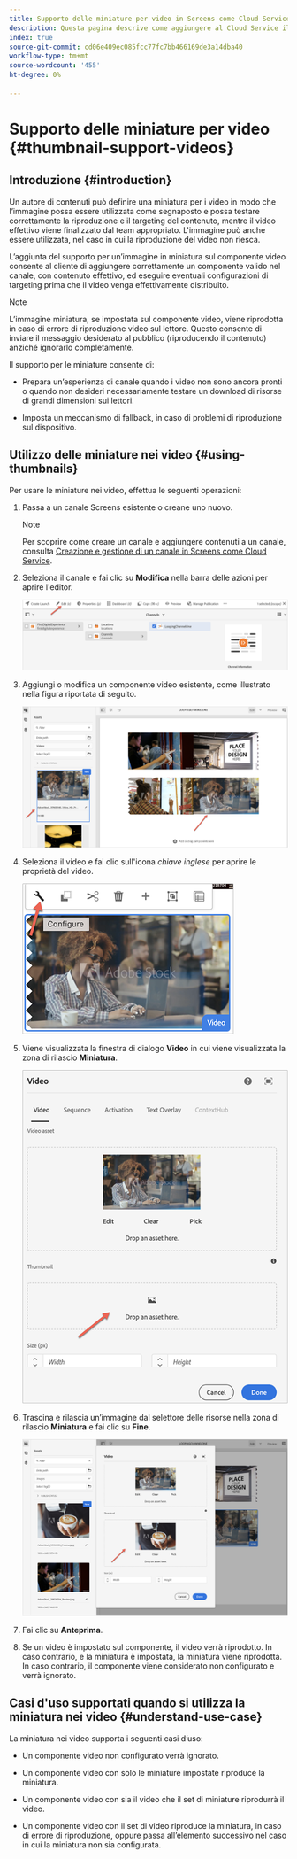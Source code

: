 ```yaml
---
title: Supporto delle miniature per video in Screens come Cloud Service
description: Questa pagina descrive come aggiungere al Cloud Service il supporto per le miniature per i video in Screens.
index: true
source-git-commit: cd06e409ec085fcc77fc7bb466169de3a14dba40
workflow-type: tm+mt
source-wordcount: '455'
ht-degree: 0%

---
```



# Supporto delle miniature per video {#thumbnail-support-videos}

## Introduzione {#introduction}

Un autore di contenuti può definire una miniatura per i video in modo che l’immagine possa essere utilizzata come segnaposto e possa testare correttamente la riproduzione e il targeting del contenuto, mentre il video effettivo viene finalizzato dal team appropriato. L&#39;immagine può anche essere utilizzata, nel caso in cui la riproduzione del video non riesca.

L’aggiunta del supporto per un’immagine in miniatura sul componente video consente al cliente di aggiungere correttamente un componente valido nel canale, con contenuto effettivo, ed eseguire eventuali configurazioni di targeting prima che il video venga effettivamente distribuito.

>[!NOTE]
>L’immagine miniatura, se impostata sul componente video, viene riprodotta in caso di errore di riproduzione video sul lettore. Questo consente di inviare il messaggio desiderato al pubblico (riproducendo il contenuto) anziché ignorarlo completamente.

Il supporto per le miniature consente di:

* Prepara un’esperienza di canale quando i video non sono ancora pronti o quando non desideri necessariamente testare un download di risorse di grandi dimensioni sui lettori.

* Imposta un meccanismo di fallback, in caso di problemi di riproduzione sul dispositivo.

## Utilizzo delle miniature nei video {#using-thumbnails}

Per usare le miniature nei video, effettua le seguenti operazioni:

1. Passa a un canale Screens esistente o creane uno nuovo.

   >[!NOTE]
   >Per scoprire come creare un canale e aggiungere contenuti a un canale, consulta [Creazione e gestione di un canale in Screens come Cloud Service](https://experienceleague.adobe.com/docs/experience-manager-cloud-service/screens-as-cloud-service/create-content/creating-channels-screens-cloud.html?lang=en).

1. Seleziona il canale e fai clic su **Modifica** nella barra delle azioni per aprire l&#39;editor.

   ![](/help/screens-cloud/using-core-product-features/assets/thumbnail-1.png)

1. Aggiungi o modifica un componente video esistente, come illustrato nella figura riportata di seguito.

   ![](/help/screens-cloud/using-core-product-features/assets/thumbnail-2.png)

1. Seleziona il video e fai clic sull&#39;icona *chiave inglese* per aprire le proprietà del video.

   ![](/help/screens-cloud/using-core-product-features/assets/thumbnail-3.png)

1. Viene visualizzata la finestra di dialogo **Video** in cui viene visualizzata la zona di rilascio **Miniatura**.

   ![](/help/screens-cloud/using-core-product-features/assets/thumbnail-4.png)

1. Trascina e rilascia un’immagine dal selettore delle risorse nella zona di rilascio **Miniatura** e fai clic su **Fine**.

   ![](/help/screens-cloud/using-core-product-features/assets/thumbnail-5.png)

1. Fai clic su **Anteprima**.

1. Se un video è impostato sul componente, il video verrà riprodotto. In caso contrario, e la miniatura è impostata, la miniatura viene riprodotta. In caso contrario, il componente viene considerato non configurato e verrà ignorato.

## Casi d&#39;uso supportati quando si utilizza la miniatura nei video {#understand-use-case}

La miniatura nei video supporta i seguenti casi d’uso:

* Un componente video non configurato verrà ignorato.

* Un componente video con solo le miniature impostate riproduce la miniatura.

* Un componente video con sia il video che il set di miniature riprodurrà il video.

* Un componente video con il set di video riproduce la miniatura, in caso di errore di riproduzione, oppure passa all’elemento successivo nel caso in cui la miniatura non sia configurata.
